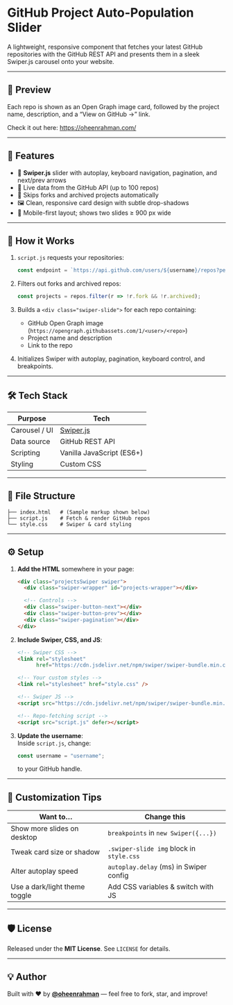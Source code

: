 # GitHub Project Auto-Population Slider

A lightweight, responsive component that fetches your latest GitHub repositories with the GitHub REST API and presents them in a sleek Swiper.js carousel onto your website.

---

## 📸 Preview

Each repo is shown as an Open Graph image card, followed by the project name, description, and a “View on GitHub →” link.

Check it out here: https://oheenrahman.com/

---

## 🔧 Features

- 🎠 **Swiper.js** slider with autoplay, keyboard navigation, pagination, and next/prev arrows  
- 🔗 Live data from the GitHub API (up to 100 repos)  
- 🛑 Skips forks and archived projects automatically  
- 🖼 Clean, responsive card design with subtle drop-shadows  
- 📱 Mobile-first layout; shows two slides ≥ 900 px wide  

---

## 🚀 How it Works

1. `script.js` requests your repositories:
   ```js
   const endpoint = `https://api.github.com/users/${username}/repos?per_page=100&sort=updated`;
   ```

2. Filters out forks and archived repos:
   ```js
   const projects = repos.filter(r => !r.fork && !r.archived);
   ```

3. Builds a `<div class="swiper-slide">` for each repo containing:
   - GitHub Open Graph image (`https://opengraph.githubassets.com/1/<user>/<repo>`)
   - Project name and description
   - Link to the repo

4. Initializes Swiper with autoplay, pagination, keyboard control, and breakpoints.

---

## 🛠 Tech Stack

| Purpose       | Tech                                  |
|---------------|----------------------------------------|
| Carousel / UI | [Swiper.js](https://swiperjs.com/)     |
| Data source   | GitHub REST API                        |
| Scripting     | Vanilla JavaScript (ES6+)              |
| Styling       | Custom CSS                             |

---

## 📂 File Structure

```
├── index.html   # (Sample markup shown below)
├── script.js    # Fetch & render GitHub repos
└── style.css    # Swiper & card styling
```

---

## ⚙️ Setup

1. **Add the HTML** somewhere in your page:

   ```html
   <div class="projectsSwiper swiper">
     <div class="swiper-wrapper" id="projects-wrapper"></div>

     <!-- Controls -->
     <div class="swiper-button-next"></div>
     <div class="swiper-button-prev"></div>
     <div class="swiper-pagination"></div>
   </div>
   ```

2. **Include Swiper, CSS, and JS**:

   ```html
   <!-- Swiper CSS -->
   <link rel="stylesheet"
         href="https://cdn.jsdelivr.net/npm/swiper/swiper-bundle.min.css" />

   <!-- Your custom styles -->
   <link rel="stylesheet" href="style.css" />

   <!-- Swiper JS -->
   <script src="https://cdn.jsdelivr.net/npm/swiper/swiper-bundle.min.js"></script>

   <!-- Repo-fetching script -->
   <script src="script.js" defer></script>
   ```

3. **Update the username**:  
   Inside `script.js`, change:

   ```js
   const username = "username";
   ```

   to your GitHub handle.

---

## 🧩 Customization Tips

| Want to…                        | Change this                                 |
|---------------------------------|----------------------------------------------|
| Show more slides on desktop     | `breakpoints` in `new Swiper({...})`         |
| Tweak card size or shadow       | `.swiper-slide img` block in `style.css`     |
| Alter autoplay speed            | `autoplay.delay` (ms) in Swiper config       |
| Use a dark/light theme toggle   | Add CSS variables & switch with JS           |

---

## 🛡️ License

Released under the **MIT License**. See `LICENSE` for details.

---

## 💡 Author

Built with ❤️ by **[@oheenrahman](https://github.com/oheenrahman)** — feel free to fork, star, and improve!
